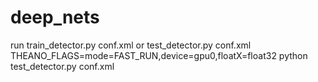 deep_nets
=========
run train_detector.py conf.xml or test_detector.py conf.xml
 THEANO_FLAGS=mode=FAST_RUN,device=gpu0,floatX=float32 python test_detector.py conf.xml
